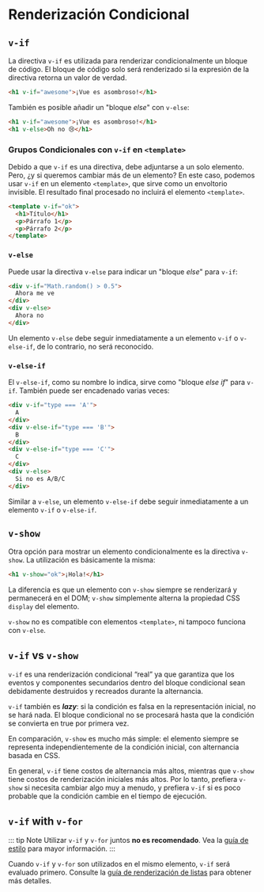# Renderización Condicional

## `v-if`

La directiva `v-if` es utilizada para renderizar condicionalmente un bloque de código. El bloque de código solo será renderizado si la expresión de la directiva retorna un valor de verdad.

```html
<h1 v-if="awesome">¡Vue es asombroso!</h1>
```

También es posible añadir un "bloque _else_" con `v-else`:

```html
<h1 v-if="awesome">¡Vue es asombroso!</h1>
<h1 v-else>Oh no 😢</h1>
```

### Grupos Condicionales con `v-if` en `<template>`

Debido a que `v-if` es una directiva, debe adjuntarse a un solo elemento. Pero, ¿y si queremos cambiar más de un elemento? En este caso, podemos usar `v-if` en un elemento `<template>`, que sirve como un envoltorio invisible. El resultado final procesado no incluirá el elemento `<template>`.

```html
<template v-if="ok">
  <h1>Título</h1>
  <p>Párrafo 1</p>
  <p>Párrafo 2</p>
</template>
```

### `v-else`

Puede usar la directiva `v-else` para indicar un "bloque _else_" para `v-if`:

```html
<div v-if="Math.random() > 0.5">
  Ahora me ve
</div>
<div v-else>
  Ahora no
</div>
```

Un elemento `v-else` debe seguir inmediatamente a un elemento `v-if` o `v-else-if`, de lo contrario, no será reconocido.

### `v-else-if`

El `v-else-if`, como su nombre lo indica, sirve como "bloque _else if_" para `v-if`. También puede ser encadenado varias veces:

```html
<div v-if="type === 'A'">
  A
</div>
<div v-else-if="type === 'B'">
  B
</div>
<div v-else-if="type === 'C'">
  C
</div>
<div v-else>
  Si no es A/B/C
</div>
```

Similar a `v-else`, un elemento `v-else-if` debe seguir inmediatamente a un elemento `v-if` o `v-else-if`.

## `v-show`

Otra opción para mostrar un elemento condicionalmente es la directiva `v-show`. La utilización es básicamente la misma:

```html
<h1 v-show="ok">¡Hola!</h1>
```

La diferencia es que un elemento con `v-show` siempre se renderizará y permanecerá en el DOM; `v-show` simplemente alterna la propiedad CSS `display` del elemento.

`v-show` no es compatible con elementos `<template>`, ni tampoco funciona con `v-else`.

## `v-if` vs `v-show`

`v-if` es una renderización condicional “real” ya que garantiza que los eventos y componentes secundarios dentro del bloque condicional sean debidamente destruidos y recreados durante la alternancia.

`v-if` también es **_lazy_**: si la condición es falsa en la representación inicial, no se hará nada. El bloque condicional no se procesará hasta que la condición se convierta en true por primera vez.

En comparación, `v-show` es mucho más simple: el elemento siempre se representa independientemente de la condición inicial, con alternancia basada en CSS.

En general, `v-if` tiene costos de alternancia más altos, mientras que `v-show` tiene costos de renderización iniciales más altos. Por lo tanto, prefiera `v-show` si necesita cambiar algo muy a menudo, y prefiera `v-if` si es poco probable que la condición cambie en el tiempo de ejecución.

## `v-if` with `v-for`

::: tip Note
Utilizar `v-if` y `v-for` juntos **no es recomendado**. Vea la [guía de estilo](../style-guide/#avoid-v-if-with-v-for-essential) para mayor información.
:::

Cuando `v-if` y `v-for` son utilizados en el mismo elemento, `v-if` será evaluado primero. Consulte la [guía de renderización de listas](list#v-for-with-v-if) para obtener más detalles.
